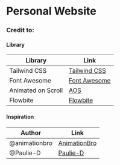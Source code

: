 # Personal Website

### Credit to:

#### Library
| Library                | Link                                    |
|------------------------|-----------------------------------------|
| Tailwind CSS           | [Tailwind CSS](https://tailwindcss.com/)|
| Font Awesome           | [Font Awesome](https://fontawesome.com/)|
| Animated on Scroll     | [AOS](https://michalsnik.github.io/aos) |
| Flowbite               | [Flowbite](https://flowbite.com/)       |

#### Inspiration
| Author             | Link                                                           |
|--------------------|----------------------------------------------------------------|
| @animationbro      | [AnimationBro](https://codepen.io/animationbro/pen/OJQEVEj)    |
| @Paulie-D          | [Paulie-D](https://codepen.io/Paulie-D/pen/gpgYvZ)             |

